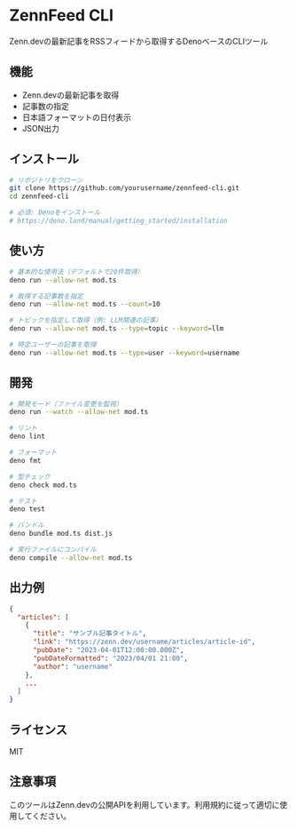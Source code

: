 # ZennFeed CLI

Zenn.devの最新記事をRSSフィードから取得するDenoベースのCLIツール

## 機能

- Zenn.devの最新記事を取得
- 記事数の指定
- 日本語フォーマットの日付表示
- JSON出力

## インストール

```bash
# リポジトリをクローン
git clone https://github.com/yourusername/zennfeed-cli.git
cd zennfeed-cli

# 必須: Denoをインストール
# https://deno.land/manual/getting_started/installation
```

## 使い方

```bash
# 基本的な使用法（デフォルトで20件取得）
deno run --allow-net mod.ts

# 取得する記事数を指定
deno run --allow-net mod.ts --count=10

# トピックを指定して取得（例: LLM関連の記事）
deno run --allow-net mod.ts --type=topic --keyword=llm

# 特定ユーザーの記事を取得
deno run --allow-net mod.ts --type=user --keyword=username
```

## 開発

```bash
# 開発モード（ファイル変更を監視）
deno run --watch --allow-net mod.ts

# リント
deno lint

# フォーマット
deno fmt

# 型チェック
deno check mod.ts

# テスト
deno test

# バンドル
deno bundle mod.ts dist.js

# 実行ファイルにコンパイル
deno compile --allow-net mod.ts
```

## 出力例

```json
{
  "articles": [
    {
      "title": "サンプル記事タイトル",
      "link": "https://zenn.dev/username/articles/article-id",
      "pubDate": "2023-04-01T12:00:00.000Z",
      "pubDateFormatted": "2023/04/01 21:00",
      "author": "username"
    },
    ...
  ]
}
```

## ライセンス

MIT

## 注意事項

このツールはZenn.devの公開APIを利用しています。利用規約に従って適切に使用してください。